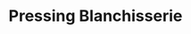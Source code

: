 ---
title: "Pressing Blanchisserie"
url: /champigny-sur-marne/pressing-blanchisserie/
shop: blanchisserie
---